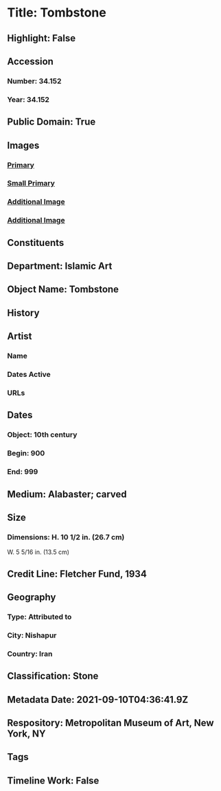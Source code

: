 # Title: Tombstone
## Highlight: False
## Accession
### Number: 34.152
### Year: 34.152
## Public Domain: True
## Images
### [Primary](https://images.metmuseum.org/CRDImages/is/original/wb-34.152.JPG)
### [Small Primary](https://images.metmuseum.org/CRDImages/is/web-large/wb-34.152.JPG)
### [Additional Image](https://images.metmuseum.org/CRDImages/is/original/wb-34.152c.JPG)
### [Additional Image](https://images.metmuseum.org/CRDImages/is/original/wb-34.152b.JPG)
## Constituents
## Department: Islamic Art
## Object Name: Tombstone
## History
## Artist
### Name
### Dates Active
### URLs
## Dates
### Object: 10th century
### Begin: 900
### End: 999
## Medium: Alabaster; carved
## Size
### Dimensions: H. 10 1/2 in. (26.7 cm)
W. 5 5/16 in. (13.5 cm)
## Credit Line: Fletcher Fund, 1934
## Geography
### Type: Attributed to
### City: Nishapur
### Country: Iran
## Classification: Stone
## Metadata Date: 2021-09-10T04:36:41.9Z
## Respository: Metropolitan Museum of Art, New York, NY
## Tags
## Timeline Work: False